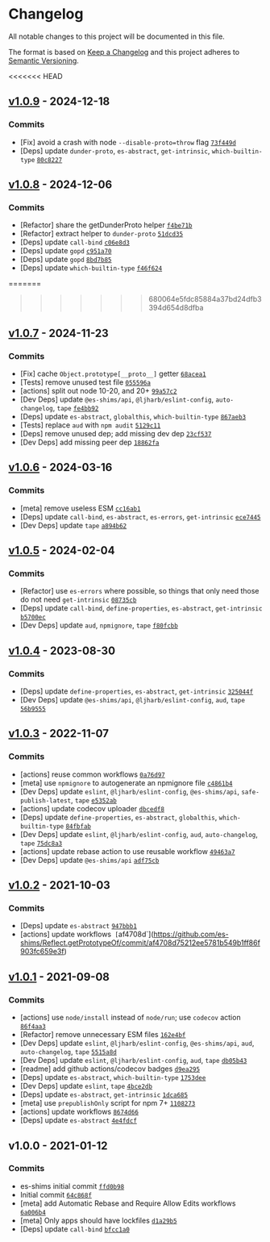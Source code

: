 # Changelog

All notable changes to this project will be documented in this file.

The format is based on [Keep a Changelog](https://keepachangelog.com/en/1.0.0/)
and this project adheres to [Semantic Versioning](https://semver.org/spec/v2.0.0.html).

<<<<<<< HEAD
## [v1.0.9](https://github.com/es-shims/Reflect.getPrototypeOf/compare/v1.0.8...v1.0.9) - 2024-12-18

### Commits

- [Fix] avoid a crash with node `--disable-proto=throw` flag [`73f449d`](https://github.com/es-shims/Reflect.getPrototypeOf/commit/73f449dff08fe574a4cd937d7265aceb1774de05)
- [Deps] update `dunder-proto`, `es-abstract`, `get-intrinsic`, `which-builtin-type` [`80c8227`](https://github.com/es-shims/Reflect.getPrototypeOf/commit/80c8227aac6cef446ac8460f8bbdd9a83bd1d131)

## [v1.0.8](https://github.com/es-shims/Reflect.getPrototypeOf/compare/v1.0.7...v1.0.8) - 2024-12-06

### Commits

- [Refactor] share the getDunderProto helper [`f4be71b`](https://github.com/es-shims/Reflect.getPrototypeOf/commit/f4be71b2941f217311210a00d84d8338b4880e2a)
- [Refactor] extract helper to `dunder-proto` [`51dcd35`](https://github.com/es-shims/Reflect.getPrototypeOf/commit/51dcd3547ef9808c9fee7aa4a638d3d5d93db70c)
- [Deps] update `call-bind` [`c06e8d3`](https://github.com/es-shims/Reflect.getPrototypeOf/commit/c06e8d3c1c9b567ca5bd6bb8542ae2e342f276ff)
- [Deps] update `gopd` [`c951a70`](https://github.com/es-shims/Reflect.getPrototypeOf/commit/c951a709d5483fecc4041287a676d881295d1940)
- [Deps] update `gopd` [`8bd7b85`](https://github.com/es-shims/Reflect.getPrototypeOf/commit/8bd7b8524aacc0574c979e3fe4f82adc51b03f3f)
- [Deps] update `which-builtin-type` [`f46f624`](https://github.com/es-shims/Reflect.getPrototypeOf/commit/f46f62423c1c452063f73d34a363c127410742b2)

=======
>>>>>>> 680064e5fdc85884a37bd24dfb3394d654d8dfba
## [v1.0.7](https://github.com/es-shims/Reflect.getPrototypeOf/compare/v1.0.6...v1.0.7) - 2024-11-23

### Commits

- [Fix] cache `Object.prototype[__proto__]` getter [`68acea1`](https://github.com/es-shims/Reflect.getPrototypeOf/commit/68acea171951197f83bb107af9e186ce68a5a78f)
- [Tests] remove unused test file [`055596a`](https://github.com/es-shims/Reflect.getPrototypeOf/commit/055596aa2e050e08d35f8f19aa642e9b61a54f7f)
- [actions] split out node 10-20, and 20+ [`99a57c2`](https://github.com/es-shims/Reflect.getPrototypeOf/commit/99a57c2551d11de70ea90b934e02b04ff3cec6c0)
- [Dev Deps] update `@es-shims/api`, `@ljharb/eslint-config`, `auto-changelog`, `tape` [`fe4bb92`](https://github.com/es-shims/Reflect.getPrototypeOf/commit/fe4bb92a4d629e629f42f76567d837f8f17643a4)
- [Deps] update `es-abstract`, `globalthis`, `which-builtin-type` [`867aeb3`](https://github.com/es-shims/Reflect.getPrototypeOf/commit/867aeb3c434ee03fd819da09d23a32a2c71290dc)
- [Tests] replace `aud` with `npm audit` [`5129c11`](https://github.com/es-shims/Reflect.getPrototypeOf/commit/5129c112e18e3475afe42a836ac5d4d7ddfcfc18)
- [Deps] remove unused dep; add missing dev dep [`23cf537`](https://github.com/es-shims/Reflect.getPrototypeOf/commit/23cf537aeac98bf27a8d39e24048e1c9fa4df7a7)
- [Dev Deps] add missing peer dep [`18862fa`](https://github.com/es-shims/Reflect.getPrototypeOf/commit/18862fa57d2aa86825998db935ac6ffe23dec113)

## [v1.0.6](https://github.com/es-shims/Reflect.getPrototypeOf/compare/v1.0.5...v1.0.6) - 2024-03-16

### Commits

- [meta] remove useless ESM [`cc16ab1`](https://github.com/es-shims/Reflect.getPrototypeOf/commit/cc16ab1f3b050c9465b41fbbf79e284e8e9084ff)
- [Deps] update `call-bind`, `es-abstract`, `es-errors`, `get-intrinsic` [`ece7445`](https://github.com/es-shims/Reflect.getPrototypeOf/commit/ece7445f03d148c67f5fc91ea455a05731b54cea)
- [Dev Deps] update `tape` [`a894b62`](https://github.com/es-shims/Reflect.getPrototypeOf/commit/a894b624c16247cbb76a00e76a39e3d44ac5bccf)

## [v1.0.5](https://github.com/es-shims/Reflect.getPrototypeOf/compare/v1.0.4...v1.0.5) - 2024-02-04

### Commits

- [Refactor] use `es-errors` where possible, so things that only need those do not need `get-intrinsic` [`08735cb`](https://github.com/es-shims/Reflect.getPrototypeOf/commit/08735cba1dfeabae4e362b61e6de36843a472d22)
- [Deps] update `call-bind`, `define-properties`, `es-abstract`, `get-intrinsic` [`b5700ec`](https://github.com/es-shims/Reflect.getPrototypeOf/commit/b5700eca8af88bbc693b304567d6124d13c03827)
- [Dev Deps] update `aud`, `npmignore`, `tape` [`f80fcbb`](https://github.com/es-shims/Reflect.getPrototypeOf/commit/f80fcbb140661c07aa2a94547ffae0a5a8f937ac)

## [v1.0.4](https://github.com/es-shims/Reflect.getPrototypeOf/compare/v1.0.3...v1.0.4) - 2023-08-30

### Commits

- [Deps] update `define-properties`, `es-abstract`, `get-intrinsic` [`325044f`](https://github.com/es-shims/Reflect.getPrototypeOf/commit/325044f152c87f18344ba558b5967e69298a5dd2)
- [Dev Deps] update `@es-shims/api`, `@ljharb/eslint-config`, `aud`, `tape` [`56b9555`](https://github.com/es-shims/Reflect.getPrototypeOf/commit/56b9555a536207493c4e2c17f1fee2390535a659)

## [v1.0.3](https://github.com/es-shims/Reflect.getPrototypeOf/compare/v1.0.2...v1.0.3) - 2022-11-07

### Commits

- [actions] reuse common workflows [`0a76d97`](https://github.com/es-shims/Reflect.getPrototypeOf/commit/0a76d972c13cd319504d3eecf8e7e00e39327c88)
- [meta] use `npmignore` to autogenerate an npmignore file [`c4861b4`](https://github.com/es-shims/Reflect.getPrototypeOf/commit/c4861b45aeebddd1d998bdd44438b29e4bf974e8)
- [Dev Deps] update `eslint`, `@ljharb/eslint-config`, `@es-shims/api`, `safe-publish-latest`, `tape` [`e5352ab`](https://github.com/es-shims/Reflect.getPrototypeOf/commit/e5352ab099f7104c085ffd2ee8fbfec69546fa2c)
- [actions] update codecov uploader [`dbcedf8`](https://github.com/es-shims/Reflect.getPrototypeOf/commit/dbcedf83e967e17316fc98fb18011c603bb54823)
- [Deps] update `define-properties`, `es-abstract`, `globalthis`, `which-builtin-type` [`84fbfab`](https://github.com/es-shims/Reflect.getPrototypeOf/commit/84fbfabe53774587be4748df303cec8acded7c0f)
- [Dev Deps] update `eslint`, `@ljharb/eslint-config`, `aud`, `auto-changelog`, `tape` [`75dc8a3`](https://github.com/es-shims/Reflect.getPrototypeOf/commit/75dc8a337f11f11a947241c968bb7f5b843a1d17)
- [actions] update rebase action to use reusable workflow [`49463a7`](https://github.com/es-shims/Reflect.getPrototypeOf/commit/49463a7a6d9aaa08c201ff4206efcade7a997175)
- [Dev Deps] update `@es-shims/api` [`adf75cb`](https://github.com/es-shims/Reflect.getPrototypeOf/commit/adf75cb9dbda9052437a8e48e33da28dc52aa63c)

## [v1.0.2](https://github.com/es-shims/Reflect.getPrototypeOf/compare/v1.0.1...v1.0.2) - 2021-10-03

### Commits

- [Deps] update `es-abstract` [`947bbb1`](https://github.com/es-shims/Reflect.getPrototypeOf/commit/947bbb1bff0cc08ab80bb809a19771c6087e9fda)
- [actions] update workflows` [`af4708d`](https://github.com/es-shims/Reflect.getPrototypeOf/commit/af4708d75212ee5781b549b1ff86f903fc659e3f)

## [v1.0.1](https://github.com/es-shims/Reflect.getPrototypeOf/compare/v1.0.0...v1.0.1) - 2021-09-08

### Commits

- [actions] use `node/install` instead of `node/run`; use `codecov` action [`86f4aa3`](https://github.com/es-shims/Reflect.getPrototypeOf/commit/86f4aa392c73220ecb561d644def5c3efab4f9f5)
- [Refactor] remove unnecessary ESM files [`162e4bf`](https://github.com/es-shims/Reflect.getPrototypeOf/commit/162e4bfb58fb4eba6f2f26f11b0f46a8ea6587a7)
- [Dev Deps] update `eslint`, `@ljharb/eslint-config`, `@es-shims/api`, `aud`, `auto-changelog`, `tape` [`5515a8d`](https://github.com/es-shims/Reflect.getPrototypeOf/commit/5515a8d17fc1978792db7e57a79f7f2fa60dc55e)
- [Dev Deps] update `eslint`, `@ljharb/eslint-config`, `aud`, `tape` [`db05b43`](https://github.com/es-shims/Reflect.getPrototypeOf/commit/db05b43dff616acab04544ab04bd385d462b8572)
- [readme] add github actions/codecov badges [`d9ea295`](https://github.com/es-shims/Reflect.getPrototypeOf/commit/d9ea295264f1d415b5083b3d4116b14a5a8ee7ff)
- [Deps] update `es-abstract`, `which-builtin-type` [`1753dee`](https://github.com/es-shims/Reflect.getPrototypeOf/commit/1753deeaadbd66bb65e140e4bc81cee6652f07cd)
- [Dev Deps] update `eslint`, `tape` [`4bce2db`](https://github.com/es-shims/Reflect.getPrototypeOf/commit/4bce2db34c4182edd0bf3610eaeb1ea42844ee15)
- [Deps] update `es-abstract`, `get-intrinsic` [`1dca685`](https://github.com/es-shims/Reflect.getPrototypeOf/commit/1dca685d1e5305b6720882ac8f4d5038a8309431)
- [meta] use `prepublishOnly` script for npm 7+ [`1108273`](https://github.com/es-shims/Reflect.getPrototypeOf/commit/1108273eba643ac8b135d177c21dd371ccb32901)
- [actions] update workflows [`8674d66`](https://github.com/es-shims/Reflect.getPrototypeOf/commit/8674d662705675531d216bdba2b7e1e26be1b12b)
- [Deps] update `es-abstract` [`4e4fdcf`](https://github.com/es-shims/Reflect.getPrototypeOf/commit/4e4fdcf854f3cd71d71aa80723664f5d2b814dad)

## v1.0.0 - 2021-01-12

### Commits

- es-shims initial commit [`ffd0b98`](https://github.com/es-shims/Reflect.getPrototypeOf/commit/ffd0b980b47f0b2db6bc3373364e950f6fce33cb)
- Initial commit [`64c868f`](https://github.com/es-shims/Reflect.getPrototypeOf/commit/64c868fa1bb3630f4ab823aaba98d0f28b3f8078)
- [meta] add Automatic Rebase and Require Allow Edits workflows [`6a006b4`](https://github.com/es-shims/Reflect.getPrototypeOf/commit/6a006b4ddebfe68fd23b2870c83aadefecf80b04)
- [meta] Only apps should have lockfiles [`d1a29b5`](https://github.com/es-shims/Reflect.getPrototypeOf/commit/d1a29b5b37d31129ecc1fecac1922d4c4935f9fa)
- [Deps] update `call-bind` [`bfcc1a0`](https://github.com/es-shims/Reflect.getPrototypeOf/commit/bfcc1a0bd04fffe5fe53e791dd40f7988bbd5d03)
